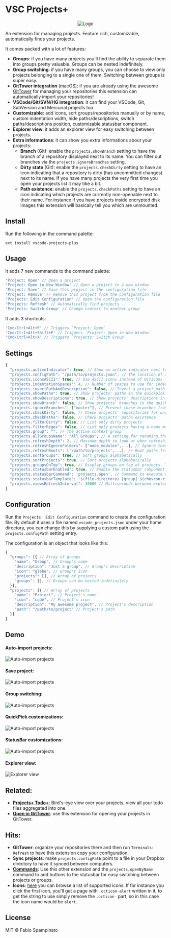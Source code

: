 # VSC Projects+

<p align="center">
	<img src="https://raw.githubusercontent.com/fabiospampinato/vscode-projects-plus/master/resources/logo/logo-128x128.png" alt="Logo">
</p>

An extension for managing projects. Feature rich, customizable, automatically finds your projects.

It comes packed with a lot of features:
- **Groups**: if you have many projects you'll find the ability to separate them into groups pretty valuable. Groups can be nested indefinitely.
- **Group switching**: if you have many groups, you can choose to view only projects belonging to a single one of them. Switching between groups is super easy.
- **GitTower integration** (macOS): if you are already using the awesome [GitTower](https://www.git-tower.com) for managing your repositories this extension can automatically import your repositories!
- **VSCode/Git/SVN/HG integration**: it can find your VSCode, Git, SubVersion and Mercurial projects too.
- **Customizable**: add icons, sort groups/repositories manually or by name, custom indentation width, hide paths/descriptions, switch paths/descriptions position, customizable statusbar component.
- **Explorer view**: it adds an explorer view for easy switching between projects.
- **Extra informations**: it can show you extra informations about your projects:
  - **Branch** (Git): enable the `projects.showBranch` setting to have the branch of a repository displayed next to its name. You can filter out branches via the `projects.ignoreBranches` setting.
  - **Dirty state** (Git): enable the `projects.checkDirty` setting to have an icon indicating that a repository is dirty (has uncommitted changes) next to its name. If you have many projects the very first time you open your projects list it may tike a bit.
  - **Path existence**: enable the `projects.checkPaths` setting to have an icon indicating which projects are currently non-openable next to their name. For instance if you have projects inside encrypted disk images this extension will basically tell you which are unmounted.

## Install

Run the following in the command palette:

```shell
ext install vscode-projects-plus
```

## Usage

It adds 7 new commands to the command palette:

```js
'Project: Open' // Open a project
'Project: Open in New Window' // Open a project in a new window
'Project: Save' // Save this project in the configuration file
'Project: Remove' // Remove this project from the configuration file
'Projects: Edit Configuration' // Open the configuration file
'Projects: Refresh' // Automatically find projects
'Projects: Switch Group' // Change context to another group
```

It adds 3 shortcuts:

```js
'Cmd/Ctrl+Alt+P' // Triggers `Project: Open`
'Cmd/Ctrl+Alt+Shift+P' // Triggers `Project: Open in New Window`
'Cmd/Ctrl+Alt+X' // Triggers `Projects: Switch Group`
```

## Settings

```js
{
  "projects.activeIndicator": true, // Show an active indicator next to the name
  "projects.configPath": "/path/to/projects.json", // The location of the configuration file
  "projects.iconsASCII": true, // Use ASCII icons instead of Octicons
  "projects.indentationSpaces": 4, // Number of spaces to use for indentation
  "projects.invertPathAndDescription": false, // Invert a project path and description in the quickpick
  "projects.showPaths": true, // Show projects' paths in the quickpick
  "projects.showDescriptions": true, // Show projects' descriptions in the quickpick
  "projects.showBranch": false, // Show projects' branches in the quickpick
  "projects.ignoreBranches": ["master"], // Prevent these branches from being shown
  "projects.checkDirty": false, // Check projects' repositories for uncommitted changes
  "projects.checkPaths": false, // Check projects' paths existence
  "projects.filterDirty": false, // List only dirty projects
  "projects.filterRegex": false, // List only projects having a name matching this regex
  "projects.group": "", // The active context group
  "projects.allGroupsName": "All Groups", // A setting for renaming the "All Groups" special group
  "projects.refreshDepth": 2, // Maximum depth to look at when refreshing
  "projects.refreshIgnoreFolders": ["node_modules",...], // Ignore these folders when refreshing
  "projects.refreshRoots": ['/path/to/projects',...], // Root paths from where to start searching for projects
  "projects.sortGroups": true, // Sort groups alphabetically
  "projects.sortProjects": true, // Sort projects alphabetically
  "projects.groupsOnTop": true, // Display groups on top of projects. This cannot be false if `sortGroups` and `sortProjects` are false
  "projects.statusbarEnabled": true, // Enable the statusbar component
  "projects.statusbarCommand": 'projects.open', // Command to execute on click
  "projects.statusbarTemplate": '$(file-directory) [group] $(chevron-right) [project]', // Template for rendering the statusbar content
  "projects.viewsRefreshInterval": 30000 // Milliseconds between explorer's views refreshes
}
```

## Configuration

Run the `Projects: Edit Configuration` command to create the configuration file. By default it uses a file named `vscode_projects.json` under your home directory, you can change this by supplying a custom path using the `projects.configPath` setting entry.

The configuration is an object that looks like this:

```js
{
  "groups": [{ // Array of groups
    "name": "Group", // Group's name
    "description": "Just a group", // Group's description
    "icon": "globe", // Group's icon
    "projects": [], // Array of projects
    "groups": [], // Groups can be nested indefinitely
  }],
  "projects": [{ // Array of projects
    "name": "Project", // Project's name
    "icon": "code", // Project's icon
    "description": "My awesome project", // Project's description
    "path": "/path/to/project" // Project's path
  }]
}
```

## Demo

#### Auto-import projects:

![Auto-import projects](resources/demo/refresh.gif)

#### Save project:

![Auto-import projects](resources/demo/save.gif)

#### Group switching:

![Auto-import projects](resources/demo/switch.gif)

#### QuickPick customizations:

![Auto-import projects](resources/demo/quickpick.gif)

#### StatusBar customizations:

![Auto-import projects](resources/demo/statusbar.gif)

#### Explorer view:

![Explorer view](resources/demo/explorer.gif)

## Related:

- **[Projects+ Todo+](https://marketplace.visualstudio.com/items?itemName=fabiospampinato.vscode-projects-plus-todo-plus)**: Bird's-eye view over your projects, view all your todo files aggregated into one.
- **[Open in GitTower](https://marketplace.visualstudio.com/items?itemName=fabiospampinato.vscode-open-in-gittower)**: use this extension for opening your projects in GitTower.

## Hits:

- **GitTower**: organize your repositories there and then run `Terminals: Refresh` to have this extension copy your configuration.
- **Sync projects**: make `projects.configPath` point to a file in your Dropbox directory to have it synced between computers.
- **[Commands](https://marketplace.visualstudio.com/items?itemName=fabiospampinato.vscode-commands)**: Use this other extension and the `projects.openByName` command to add buttons to the statusbar for easy switching between projects or groups.
- **Icons**: [here](https://octicons.github.com/) you can browse a list of supported icons. If for instance you click the first icon, you'll get a page with `.octicon-alert` written in it, to get the string to use simply remove the `.octicon-` part, so in this case the icon name would be `alert`.

## License

MIT © Fabio Spampinato
